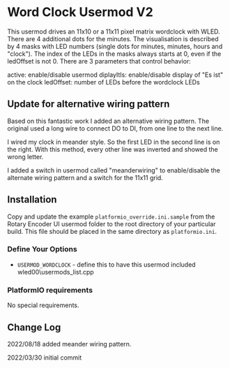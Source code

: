 # Word Clock Usermod V2

This usermod drives an 11x10 or a 11x11 pixel matrix wordclock with WLED. There are 4 additional dots for the minutes.
The visualisation is described by 4 masks with LED numbers (single dots for minutes, minutes, hours and "clock"). The index of the LEDs in the masks always starts at 0, even if the ledOffset is not 0.
There are 3 parameters that control behavior:

active: enable/disable usermod
diplayItIs: enable/disable display of "Es ist" on the clock
ledOffset: number of LEDs before the wordclock LEDs

## Update for alternative wiring pattern

Based on this fantastic work I added an alternative wiring pattern.
The original used a long wire to connect DO to DI, from one line to the next line.

I wired my clock in meander style. So the first LED in the second line is on the right.
With this method, every other line was inverted and showed the wrong letter.

I added a switch in usermod called "meanderwiring" to enable/disable the alternate wiring pattern and a switch for the 11x11 grid.

## Installation

Copy and update the example `platformio_override.ini.sample`
from the Rotary Encoder UI usermod folder to the root directory of your particular build.
This file should be placed in the same directory as `platformio.ini`.

### Define Your Options

* `USERMOD_WORDCLOCK`   - define this to have this usermod included wled00\usermods_list.cpp

### PlatformIO requirements

No special requirements.

## Change Log

2022/08/18 added meander wiring pattern.

2022/03/30 initial commit
